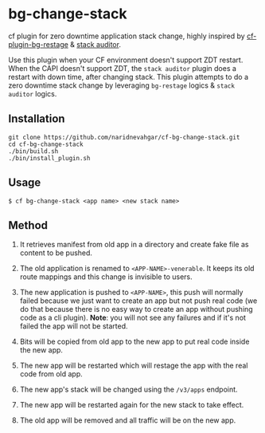 # bg-change-stack

cf plugin for zero downtime application stack change, highly inspired by [cf-plugin-bg-restage](https://github.com/CAFxX/cf-plugin-bg-restage) & [stack auditor](https://github.com/cloudfoundry/stack-auditor).

Use this plugin when your CF environment doesn't support ZDT restart. 
When the CAPI doesn't support ZDT, the `stack auditor` plugin does a restart with down time, after changing stack.
This plugin attempts to do a zero downtime stack change by leveraging `bg-restage` logics & `stack auditor` logics. 

## Installation

```
git clone https://github.com/naridnevahgar/cf-bg-change-stack.git
cd cf-bg-change-stack
./bin/build.sh
./bin/install_plugin.sh
```

## Usage

```
$ cf bg-change-stack <app name> <new stack name>
```

## Method

1. It retrieves manifest from old app in a directory and create fake file as content to be pushed.

2. The old application is renamed to `<APP-NAME>-venerable`. It keeps its old route
   mappings and this change is invisible to users.

3. The new application is pushed to `<APP-NAME>`, this push will normally failed because we just want to create an app
   but not push real code (we do that because there is no easy way to create an app without pushing code as a cli plugin). 
   **Note**: you will not see any failures and if it's not failed the app will not be started.

4. Bits will be copied from old app to the new app to put real code inside the new app.

5. The new app will be restarted which will restage the app with the real code from old app.

6. The new app's stack will be changed using the `/v3/apps` endpoint.

7. The new app will be restarted again for the new stack to take effect.

6. The old app will be removed and all traffic will be on the new app.
